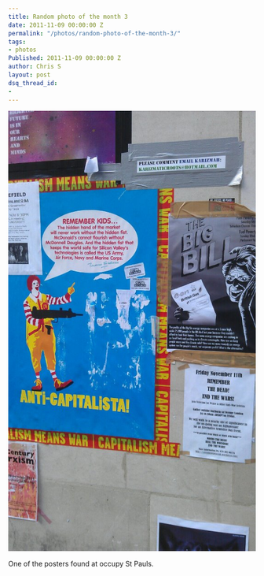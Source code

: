 ```yaml
---
title: Random photo of the month 3
date: 2011-11-09 00:00:00 Z
permalink: "/photos/random-photo-of-the-month-3/"
tags:
- photos
Published: 2011-11-09 00:00:00 Z
author: Chris S
layout: post
dsq_thread_id:
- 
---
```


<span class="full-image-block ssNonEditable"><span><img src="/wp-content/uploads/2011/11/captialism1.jpg" alt="" /></span></span>

One of the posters found at occupy St Pauls.